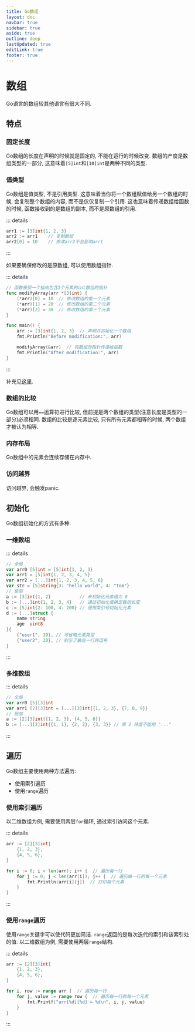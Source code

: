 ```yaml
---
title: Go数组
layout: doc
navbar: true
sidebar: true
aside: true
outline: deep
lastUpdated: true
editLink: true
footer: true
---
```


# 数组

Go语言的数组较其他语言有很大不同.

## 特点

### 固定长度

Go数组的长度在声明的时候就是固定的, 不能在运行的时候改变. 数组的产度是数组类型的一部分, 这意味着`[5]int`和`[10]int`是两种不同的类型.

### 值类型

Go数组是值类型, 不是引用类型. 这意味着当你将一个数组赋值给另一个数组的时候, 会复制整个数组的内容, 而不是仅仅复制一个引用. 这也意味着传递数组给函数的时候, 函数接收到的是数组的副本, 而不是原数组的引用.

::: details
```go
arr1 := [3]int{1, 2, 3}
arr2 := arr1    // 复制数组
arr2[0] = 10    // 修改arr2不会影响arr1
```
:::

如果要确保修改的是原数组, 可以使用数组指针.

::: details
```go
// 函数接受一个指向包含3个元素的int数组的指针
func modifyArray(arr *[3]int) {
    (*arr)[0] = 10  // 修改数组的第一个元素
    (*arr)[1] = 20  // 修改数组的第二个元素
    (*arr)[2] = 30  // 修改数组的第三个元素
}

func main() {
    arr := [3]int{1, 2, 3}  // 声明并初始化一个数组
    fmt.Println("Before modification:", arr)

    modifyArray(&arr)  // 将数组的指针传递给函数
    fmt.Println("After modification:", arr)
}
```
:::

补充见[这里](/basic/var#值类型).

### 数组的比较

Go数组可以用`==`运算符进行比较, 但前提是两个数组的类型(注意长度是类型的一部分)必须相同. 数组的比较是逐元素比较, 只有所有元素都相等的时候, 两个数组才被认为相等.

### 内存布局

Go数组中的元素会连续存储在内存中.

### 访问越界

访问越界, 会触发panic.

## 初始化

Go数组初始化的方式有多种.

### 一维数组

::: details
```go
// 全局
var arr0 [5]int = [5]int{1, 2, 3}
var arr1 = [5]int{1, 2, 3, 4, 5}
var arr2 = [...]int{1, 2, 3, 4, 5, 6}
var str = [5]string{3: "hello world", 4: "tom"}
// 局部
a := [3]int{1, 2}           // 未初始化元素值为 0
b := [...]int{1, 2, 3, 4}   // 通过初始化值确定数组长度
c := [5]int{2: 100, 4: 200} // 使用索引号初始化元素
d := [...]struct {
    name string
    age  uint8
}{
    {"user1", 10}, // 可省略元素类型
    {"user2", 20}, // 别忘了最后一行的逗号
}
```
:::

### 多维数组

::: details
```go
// 全局
var arr0 [5][3]int
var arr1 [2][3]int = [...][3]int{{1, 2, 3}, {7, 8, 9}}
// 局部
a := [2][3]int{{1, 2, 3}, {4, 5, 6}}
b := [...][2]int{{1, 1}, {2, 2}, {3, 3}} // 第 2 纬度不能用 "..."
```
:::

## 遍历

Go数组主要使用两种方法遍历:

- 使用索引遍历
- 使用`range`遍历

### 使用索引遍历

以二维数组为例, 需要使用两层`for`循环, 通过索引访问这个元素.

::: details
```go
arr := [2][3]int{
    {1, 2, 3},
    {4, 5, 6},
}

for i := 0; i < len(arr); i++ {  // 遍历每一行
    for j := 0; j < len(arr[i]); j++ {  // 遍历每一行的每一个元素
        fmt.Println(arr[i][j])  // 打印每个元素
    }
}
```
:::

### 使用`range`遍历

使用`range`关键字可以使代码更加简洁. `range`返回的是每次迭代的索引和该索引处的值. 以二维数组为例, 需要使用两层`range`结构.

::: details
```go
arr := [2][3]int{
    {1, 2, 3},
    {4, 5, 6},
}

for i, row := range arr {  // 遍历每一行
    for j, value := range row {  // 遍历每一行的每一个元素
        fmt.Printf("arr[%d][%d] = %d\n", i, j, value)
    }
}
```
:::